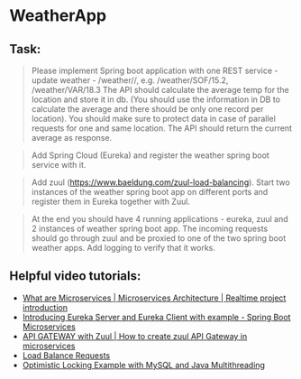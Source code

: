 # WeatherApp

## Task:

> Please implement Spring boot application with one REST service - update weather - /weather/<location>/<temp>, e.g. /weather/SOF/15.2, /weather/VAR/18.3
The API should calculate the average temp for the location and store it in db. (You should use the information in DB to calculate the average and there should be only one record per location). You should make sure to protect data in case of parallel requests for one and same location.
The API should return the current average as response.

>Add Spring Cloud (Eureka) and register the weather spring boot service with it. 

>Add zuul (https://www.baeldung.com/zuul-load-balancing).
Start two instances of the weather spring boot app on different ports and register them in Eureka together with Zuul.

>At the end you should have 4 running applications - eureka, zuul and 2 instances of weather spring boot app.
The incoming requests should go through zuul and be proxied to one of the two spring boot weather apps. Add logging to verify that it works.

## Helpful video tutorials:
- [What are Microservices | Microservices Architecture | Realtime project introduction](https://www.youtube.com/watch?v=U8zIlnRwyMM)
- [Introducing Eureka Server and Eureka Client with example - Spring Boot Microservices](https://www.youtube.com/watch?v=o7a77vKUKpE)
- [API GATEWAY with Zuul | How to create zuul API Gateway in microservices](https://www.youtube.com/watch?v=hJW-a0FpZQc)
- [Load Balance Requests](https://youtu.be/-gLLeoS1m6s?t=1495)
- [Optimistic Locking Example with MySQL and Java Multithreading](https://www.youtube.com/watch?v=T4l4OKhpUhM)